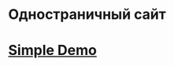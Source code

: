 # Одностраничный сайт
# <p style = "text-algin: center;">[Simple Demo](https://snekzip.github.io/BEM-landing_page/)</p>
